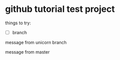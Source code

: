 # github tutorial test project

things to try:

- [ ] branch

message from unicorn branch

message from master 
